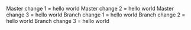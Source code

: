 Master change 1 = hello world
Master change 2 = hello world
Master change 3 = hello world
Branch change 1 = hello world
Branch change 2 = hello world
Branch change 3 = hello world

